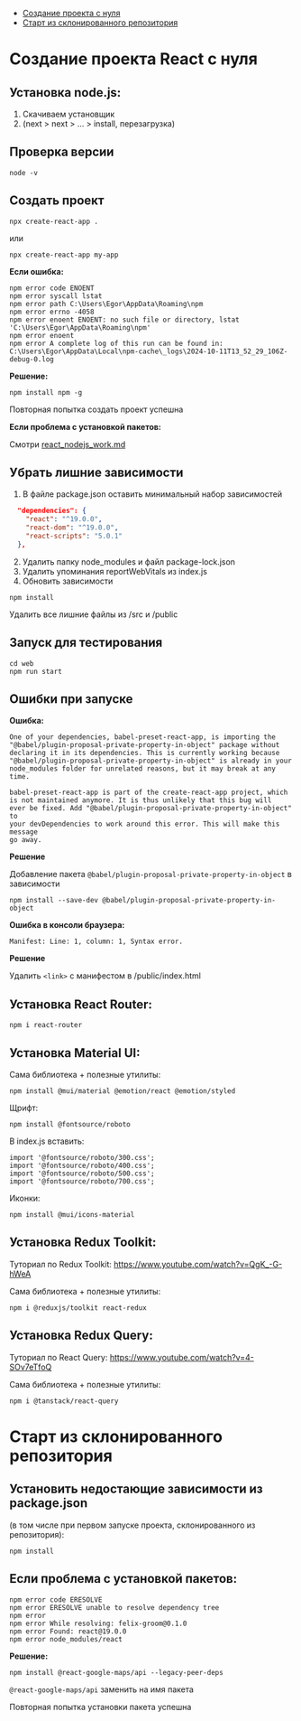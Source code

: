 - [Создание проекта с нуля](#создание-проекта-react-с-нуля)
- [Старт из склонированного репозитория](#старт-из-склонированного-репозитория)

# Создание проекта React с нуля

## Установка node.js:

1. Скачиваем установщик
2. (next > next > ... > install, перезагрузка)

## Проверка версии
```
node -v
```
## Создать проект
```
npx create-react-app .
```
или
```
npx create-react-app my-app
```
**Если ошибка:**
```
npm error code ENOENT
npm error syscall lstat
npm error path C:\Users\Egor\AppData\Roaming\npm
npm error errno -4058
npm error enoent ENOENT: no such file or directory, lstat 'C:\Users\Egor\AppData\Roaming\npm'
npm error enoent
npm error A complete log of this run can be found in: C:\Users\Egor\AppData\Local\npm-cache\_logs\2024-10-11T13_52_29_106Z-debug-0.log
```

**Решение:**
```
npm install npm -g
```
Повторная попытка создать проект успешна

**Если проблема с установкой пакетов:**

Смотри [react_nodejs_work.md](react_nodejs_work.md)

## Убрать лишние зависимости

1. В файле package.json оставить минимальный набор зависимостей

```json
  "dependencies": {
    "react": "^19.0.0",
    "react-dom": "^19.0.0",
    "react-scripts": "5.0.1"
  },
```
2. Удалить папку node_modules и файл package-lock.json
3. Удалить упоминания reportWebVitals из index.js
3. Обновить зависимости
```
npm install
```

Удалить все лишние файлы из /src и /public

## Запуск для тестирования
```
cd web
npm run start
```

## Ошибки при запуске

**Ошибка:**

```
One of your dependencies, babel-preset-react-app, is importing the
"@babel/plugin-proposal-private-property-in-object" package without
declaring it in its dependencies. This is currently working because
"@babel/plugin-proposal-private-property-in-object" is already in your
node_modules folder for unrelated reasons, but it may break at any time.

babel-preset-react-app is part of the create-react-app project, which is not maintained anymore. It is thus unlikely that this bug will
ever be fixed. Add "@babel/plugin-proposal-private-property-in-object" to
your devDependencies to work around this error. This will make this message
go away.
```

**Решение**

Добавление пакета `@babel/plugin-proposal-private-property-in-object` в зависимости

```
npm install --save-dev @babel/plugin-proposal-private-property-in-object
```

**Ошибка в консоли браузера:**

```
Manifest: Line: 1, column: 1, Syntax error.
```

**Решение**

Удалить `<link>` с манифестом в /public/index.html

## Установка React Router:

```
npm i react-router
```

## Установка Material UI:

Сама библиотека + полезные утилиты:
```
npm install @mui/material @emotion/react @emotion/styled
```
Щрифт:
```
npm install @fontsource/roboto
```
В index.js вставить:
```
import '@fontsource/roboto/300.css';
import '@fontsource/roboto/400.css';
import '@fontsource/roboto/500.css';
import '@fontsource/roboto/700.css';
```
Иконки:
```
npm install @mui/icons-material
```

## Установка Redux Toolkit:

Туториал по Redux Toolkit: https://www.youtube.com/watch?v=QgK_-G-hWeA

Сама библиотека + полезные утилиты:
```
npm i @reduxjs/toolkit react-redux
```

## Установка Redux Query:

Туториал по React Query: https://www.youtube.com/watch?v=4-SOv7eTfoQ

Сама библиотека + полезные утилиты:
```
npm i @tanstack/react-query
```

# Старт из склонированного репозитория

## Установить недостающие зависимости из package.json

(в том числе при первом запуске проекта, склонированного из репозитория):

```
npm install
```

## Если проблема с установкой пакетов:
```
npm error code ERESOLVE
npm error ERESOLVE unable to resolve dependency tree
npm error
npm error While resolving: felix-groom@0.1.0
npm error Found: react@19.0.0
npm error node_modules/react
```

**Решение:**
```
npm install @react-google-maps/api --legacy-peer-deps
```
`@react-google-maps/api` заменить на имя пакета

Повторная попытка установки пакета успешна